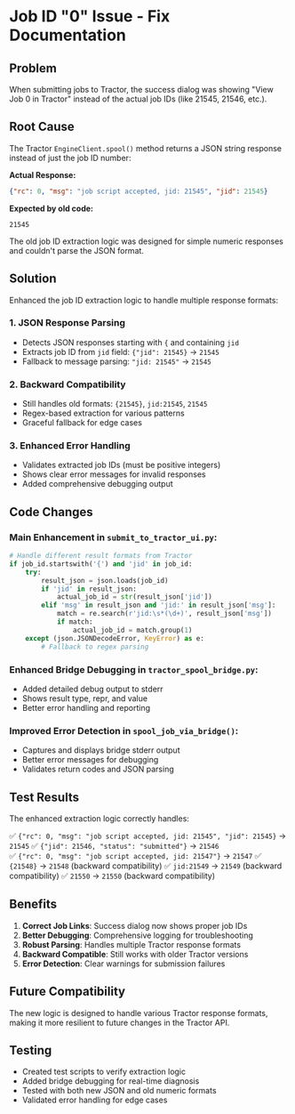# Job ID "0" Issue - Fix Documentation

## Problem
When submitting jobs to Tractor, the success dialog was showing "View Job 0 in Tractor" instead of the actual job IDs (like 21545, 21546, etc.).

## Root Cause
The Tractor `EngineClient.spool()` method returns a JSON string response instead of just the job ID number:

**Actual Response:**
```json
{"rc": 0, "msg": "job script accepted, jid: 21545", "jid": 21545}
```

**Expected by old code:**
```
21545
```

The old job ID extraction logic was designed for simple numeric responses and couldn't parse the JSON format.

## Solution
Enhanced the job ID extraction logic to handle multiple response formats:

### 1. JSON Response Parsing
- Detects JSON responses starting with `{` and containing `jid`
- Extracts job ID from `jid` field: `{"jid": 21545}` → `21545`
- Fallback to message parsing: `"jid: 21545"` → `21545`

### 2. Backward Compatibility
- Still handles old formats: `{21545}`, `jid:21545`, `21545`
- Regex-based extraction for various patterns
- Graceful fallback for edge cases

### 3. Enhanced Error Handling
- Validates extracted job IDs (must be positive integers)
- Shows clear error messages for invalid responses
- Added comprehensive debugging output

## Code Changes

### Main Enhancement in `submit_to_tractor_ui.py`:
```python
# Handle different result formats from Tractor
if job_id.startswith('{') and 'jid' in job_id:
    try:
        result_json = json.loads(job_id)
        if 'jid' in result_json:
            actual_job_id = str(result_json['jid'])
        elif 'msg' in result_json and 'jid:' in result_json['msg']:
            match = re.search(r'jid:\s*(\d+)', result_json['msg'])
            if match:
                actual_job_id = match.group(1)
    except (json.JSONDecodeError, KeyError) as e:
        # Fallback to regex parsing
```

### Enhanced Bridge Debugging in `tractor_spool_bridge.py`:
- Added detailed debug output to stderr
- Shows result type, repr, and value
- Better error handling and reporting

### Improved Error Detection in `spool_job_via_bridge()`:
- Captures and displays bridge stderr output
- Better error messages for debugging
- Validates return codes and JSON parsing

## Test Results
The enhanced extraction logic correctly handles:

✅ `{"rc": 0, "msg": "job script accepted, jid: 21545", "jid": 21545}` → `21545`
✅ `{"jid": 21546, "status": "submitted"}` → `21546`  
✅ `{"rc": 0, "msg": "job script accepted, jid: 21547"}` → `21547`
✅ `{21548}` → `21548` (backward compatibility)
✅ `jid:21549` → `21549` (backward compatibility)
✅ `21550` → `21550` (backward compatibility)

## Benefits
1. **Correct Job Links**: Success dialog now shows proper job IDs
2. **Better Debugging**: Comprehensive logging for troubleshooting
3. **Robust Parsing**: Handles multiple Tractor response formats
4. **Backward Compatible**: Still works with older Tractor versions
5. **Error Detection**: Clear warnings for submission failures

## Future Compatibility
The new logic is designed to handle various Tractor response formats, making it more resilient to future changes in the Tractor API.

## Testing
- Created test scripts to verify extraction logic
- Added bridge debugging for real-time diagnosis
- Tested with both new JSON and old numeric formats
- Validated error handling for edge cases
